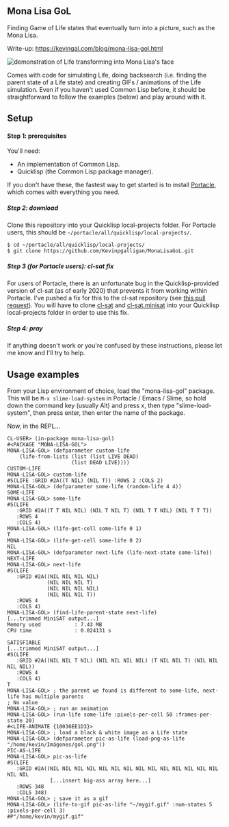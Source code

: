 ## Mona Lisa GoL
Finding Game of Life states that eventually turn into a picture, such as the Mona Lisa.

Write-up: https://kevingal.com/blog/mona-lisa-gol.html

![demonstration of Life transforming into Mona Lisa's face](https://github.com/Kevinpgalligan/MonaLisaGoL/blob/master/mona.gif)

Comes with code for simulating Life, doing backsearch (i.e. finding the parent state of a Life state) and creating GIFs / animations of the Life simulation. Even if you haven't used Common Lisp before, it should be straightforward to follow the examples (below) and play around with it.

## Setup
#### Step 1: prerequisites
You'll need:
* An implementation of Common Lisp.
* Quicklisp (the Common Lisp package manager).

If you don't have these, the fastest way to get started is to install [Portacle](https://portacle.github.io/), which comes with everything you need.

##### Step 2: download
Clone this repository into your Quicklisp local-projects folder. For Portacle users, this should be `~/portacle/all/quicklisp/local-projects/`.

```
$ cd ~/portacle/all/quicklisp/local-projects/
$ git clone https://github.com/Kevinpgalligan/MonaLisaGoL.git
```

##### Step 3 (for Portacle users): cl-sat fix
For users of Portacle, there is an unfortunate bug in the Quicklisp-provided version of cl-sat (as of early 2020) that prevents it from working within Portacle. I've pushed a fix for this to the cl-sat repository (see [this pull request](https://github.com/cl-model-languages/cl-sat/pull/5)). You will have to clone [cl-sat](https://github.com/guicho271828/cl-sat) and [cl-sat.minisat](https://github.com/guicho271828/cl-sat.minisat) into your Quicklisp local-projects folder in order to use this fix.

##### Step 4: pray
If anything doesn't work or you're confused by these instructions, please let me know and I'll try to help.

## Usage examples
From your Lisp environment of choice, load the "mona-lisa-gol" package. This will be `M-x slime-load-system` in Portacle / Emacs / Slime, so hold down the command key (usually Alt) and press x, then type "slime-load-system", then press enter, then enter the name of the package.

Now, in the REPL...

```common-lisp
CL-USER> (in-package mona-lisa-gol)
#<PACKAGE "MONA-LISA-GOL">
MONA-LISA-GOL> (defparameter custom-life
    (life-from-lists (list (list LIVE DEAD)
                     (list DEAD LIVE))))
CUSTOM-LIFE
MONA-LISA-GOL> custom-life
#S(LIFE :GRID #2A((T NIL) (NIL T)) :ROWS 2 :COLS 2)
MONA-LISA-GOL> (defparameter some-life (random-life 4 4))
SOME-LIFE
MONA-LISA-GOL> some-life
#S(LIFE
   :GRID #2A((T T NIL NIL) (NIL T NIL T) (NIL T T NIL) (NIL T T T))
   :ROWS 4
   :COLS 4)
MONA-LISA-GOL> (life-get-cell some-life 0 1)
T
MONA-LISA-GOL> (life-get-cell some-life 0 2)
NIL
MONA-LISA-GOL> (defparameter next-life (life-next-state some-life))
NEXT-LIFE
MONA-LISA-GOL> next-life
#S(LIFE
   :GRID #2A((NIL NIL NIL NIL)
             (NIL NIL NIL T)
             (NIL NIL NIL NIL)
             (NIL NIL NIL T))
   :ROWS 4
   :COLS 4)
MONA-LISA-GOL> (find-life-parent-state next-life)
[...trimmed MiniSAT output...]
Memory used           : 7.43 MB
CPU time              : 0.024131 s

SATISFIABLE
[...trimmed MiniSAT output...]
#S(LIFE
   :GRID #2A((NIL NIL T NIL) (NIL NIL NIL NIL) (T NIL NIL T) (NIL NIL NIL NIL))
   :ROWS 4
   :COLS 4)
T
MONA-LISA-GOL> ; the parent we found is different to some-life, next-life has multiple parents
; No value
MONA-LISA-GOL> ; run an animation
MONA-LISA-GOL> (run-life some-life :pixels-per-cell 50 :frames-per-state 20)
#<LIFE-ANIMATE {10036EE1D3}>
MONA-LISA-GOL> ; load a black & white image as a Life state
MONA-LISA-GOL> (defparameter pic-as-life (load-png-as-life "/home/kevin/Imágenes/gol.png"))
PIC-AS-LIFE
MONA-LISA-GOL> pic-as-life
#S(LIFE
   :GRID #2A((NIL NIL NIL NIL NIL NIL NIL NIL NIL NIL NIL NIL NIL NIL NIL NIL
              [...insert big-ass array here...]
   :ROWS 348
   :COLS 348)
MONA-LISA-GOL> ; save it as a gif
MONA-LISA-GOL> (life-to-gif pic-as-life "~/mygif.gif" :num-states 5 :pixels-per-cell 3)
#P"/home/kevin/mygif.gif"
```
